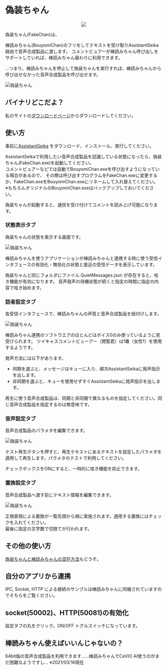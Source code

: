# 偽装ちゃん

<p align="center">
  <image src="https://user-images.githubusercontent.com/22530106/119243859-9f354b00-bba5-11eb-8df7-c98c9721796e.png">
</p>
偽装ちゃん(FakeChan)は、

  棒読みちゃん(BouyomiChan)のフリをしてテキストを受け取りAssistantSeika経由で音声合成製品に渡します。 
コメントビュアーが棒読みちゃん呼び出しをサポートしていれば、棒読みちゃん替わりに利用できます。

…つまり、棒読みちゃんを停止して偽装ちゃんを実行すれば、棒読みちゃんから呼び出せなかった音声合成製品を呼び出せます。

![偽装ちゃん](https://hgotoh.jp/wiki/lib/exe/fetch.php/documents/tools/pasted/20210331-165343.png "ダイアグラム")



## バイナリどこだよ？

私のサイトの[ダウンロードページ](https://hgotoh.jp/wiki/doku.php/documents/tools/tools-206)からダウンロードしてください。

## 使い方

事前に[AssistantSeika](https://hgotoh.jp/wiki/doku.php/documents/voiceroid/assistantseika/assistantseika-001a) をダウンロード、インストール、実行してください。

AssistantSeikaで利用したい音声合成製品を認識している状態になったら、偽装ちゃん(FakeChan.exe)を起動してください。  
コメントビュアーなどでは自動でBouyomiChan.exeを呼び出すようになっている場合があるので、
その際は呼び出すプログラムをFakeChan.exeに変更するか、FakeChan.exeをBouyomiChan.exeにリネームして入れ替えてください。  
※もちろんオリジナルのBouyomiChan.exeはバックアップしておいてください。

偽装ちゃんが起動すると、通信を受け付けてコメントを読み上げ可能になります。

### 状態表示タブ

偽装ちゃんの状態を表示する画面です。

![偽装ちゃん](https://hgotoh.jp/wiki/lib/exe/fetch.php/documents/tools/pasted/20210513-023355.png "偽装ちゃん起動直後")

棒読みちゃんを使うアプリケーションが棒読みちゃんと連携する時に使う受信インタフェースの有効化・無効化の状態と直近の受信データを表示しています。

偽装ちゃんと同じフォルダにファイル QuietMessages.json が存在すると、呟き機能が有効になります。
音声発声の待機状態が続くと指定の時間に指定の内容で呟き始めます。

### 話者設定タブ

各受信インタフェースで、棒読みちゃんの声質と音声合成製品を紐付けします。  

![偽装ちゃん](https://hgotoh.jp/wiki/lib/exe/fetch.php/documents/tools/pasted/20210513-023609.png "話者マップ")

棒読みちゃん連携のソフトウエアのほとんどはボイス0のみ使っているように見受けられます。
ツイキャスコメントビューアー（閲覧君）は1番（女性1）を使用するようです。

発声方法には以下があります。
- 同期を選ぶと、メッセージはキューに入り、順次AssistantSeikaに発声指示を出します。
- 非同期を選ぶと、キューを使用せずすぐAssistantSeikaに発声指示を出します。

再生に使う音声合成製品は、同期と非同期で異なるものを指定してください。同じ音声合成製品を指定するのは無意味です。

### 音声設定タブ

音声合成製品のパラメタを編集できます。

![偽装ちゃん](https://hgotoh.jp/wiki/lib/exe/fetch.php/documents/tools/pasted/20210513-023643.png "音声パラメタ編集")

テスト再生ボタンを押すと、再生テキストにあるテキストを設定したパラメタを適用して再生します。パラメタのテストで利用してください。

チェックボックスをONにすると、一時的に呟き機能を抑止できます。

### 置換設定タブ

音声合成製品へ渡す前にテキスト情報を編集できます。

![偽装ちゃん](https://hgotoh.jp/wiki/lib/exe/fetch.php/documents/tools/pasted/20210513-023805.png "置換設定")

正規表現による置換が一覧先頭から順に実施されます。適用する置換にはチェックを入れてください。  
最後に指定の文字数で切捨てが行われます。 


## その他の使い方

[偽装ちゃんと棒読みちゃんの混在方法](https://hgotoh.jp/wiki/doku.php/documents/tools/tools-206a)もどうぞ。


## 自分のアプリから連携

IPC, Socket, HTTP による接続のサンプルは棒読みちゃんに同梱されていますのでそちらをご覧ください。

## socket(50002)、HTTP(50081)の有効化

設定タブの丸をクリック。ON/OFF トグルスイッチになっています。

## 棒読みちゃん使えばいいんじゃないの？

64bit版の音声合成製品を利用できます……棒読みちゃんでCeVIO AI使うのがまだ困難なようですし… ※2021/03/16現在

